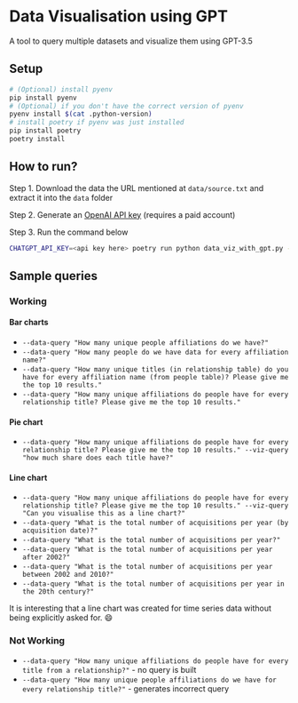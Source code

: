 # Data Visualisation using GPT

A tool to query multiple datasets and visualize them using GPT-3.5

## Setup
```bash
# (Optional) install pyenv
pip install pyenv
# (Optional) if you don't have the correct version of pyenv
pyenv install $(cat .python-version)
# install poetry if pyenv was just installed
pip install poetry
poetry install
```
## How to run?

Step 1. Download the data the URL mentioned at `data/source.txt` and extract it into the `data` folder

Step 2. Generate an [OpenAI API key](https://platform.openai.com/account/api-keys) (requires a paid account)

Step 3. Run the command below

```bash
CHATGPT_API_KEY=<api key here> poetry run python data_viz_with_gpt.py --data-query <data-query> --viz-query <viz-query>
```

## Sample queries
### Working
#### Bar charts
* `--data-query "How many unique people affiliations do we have?"`
* `--data-query "How many people do we have data for every affiliation name?"`
* `--data-query "How many unique titles (in relationship table) do you have for every affiliation name (from people table)? Please give me the top 10 results."`
* `--data-query "How many unique affiliations do people have for every relationship title? Please give me the top 10 results."`

#### Pie chart
* `--data-query "How many unique affiliations do people have for every relationship title? Please give me the top 10 results." --viz-query "how much share does each title have?"`

#### Line chart
* `--data-query "How many unique affiliations do people have for every relationship title? Please give me the top 10 results." --viz-query "Can you visualise this as a line chart?"`
* `--data-query "What is the total number of acquisitions per year (by acquisition date)?"`
* `--data-query "What is the total number of acquisitions per year?"`
* `--data-query "What is the total number of acquisitions per year after 2002?"`
* `--data-query "What is the total number of acquisitions per year between 2002 and 2010?"`
* `--data-query "What is the total number of acquisitions per year in the 20th century?"`

It is interesting that a line chart was created for time series data without being explicitly asked for. :smile:

### Not Working
* `--data-query "How many unique affiliations do people have for every title from a relationship?"` - no query is built
* `--data-query "How many unique people affiliations do we have for every relationship title?"` - generates incorrect query
